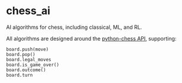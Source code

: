 # chess_ai
AI algorithms for chess, including classical, ML, and RL.

All algorithms are designed around the [python-chess API](https://python-chess.readthedocs.io/en/latest/), supporting:
```
board.push(move)
board.pop()
board.legal_moves
board.is_game_over()
board.outcome()
board.turn
```